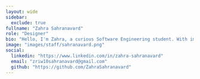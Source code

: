 ```yaml
---
layout: wide
sidebar:
  exclude: true
fullname: "Zahra Sahranavard"
role: "Designer"
bio: "Hello, I'm Zahra, a curious Software Engineering student. With immense enthusiasm, I dedicate most of my time to learning new skills and challenging myself. I deeply believe that in the boundless world of technology, there's no finish line or point to stop learning!\n\n\nIn general, my life is divided into two parts: artistic and technical. My graphic designs represent the artistic aspect of my life, allowing me to see the world colorfully and passionately visualize my ideas. Similarly, the intersection between my long-standing interest and my field of study has opened my path to the fascinating world of Artificial Intelligence, Data Science, and Deep Learning, as a result, the majority of my activities are focused in this area.\n\n\n I believe that the combination of science, technology, and art, along with out-of-the-box thinking, can transform the world into a better place :)"
image: "images/staff/sahranavard.png"
social:
  linkedin: "https://www.linkedin.com/in/zahra-sahranavard"
  email: "zriw10sahranavard@gmail.com"
  github: "https://github.com/ZahraSahranavard"
---
```

